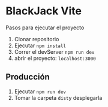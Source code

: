 

# BlackJack Vite

Pasos para ejecutar el proyecto

1. Clonar repositorio
2. Ejecutar ```npm install```
3. Correr el devServer ```npm run dev```
4. abrir el proyecto: ```localhost:3000```

## Producción

1. Ejecutar ```npm run dev```
2. Tomar la carpeta ```dist```y desplegarla